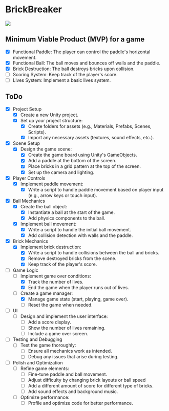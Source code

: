 # BrickBreaker

![](https://geps.dev/progress/60)

## Minimum Viable Product (MVP) for a game

- [X] Functional Paddle: The player can control the paddle's horizontal movement.
- [X] Functional Ball: The ball moves and bounces off walls and the paddle.
- [X] Brick Destruction: The ball destroys bricks upon collision.
- [ ] Scoring System: Keep track of the player's score.
- [ ] Lives System: Implement a basic lives system.

## ToDo

- [X] Project Setup
  - [X] Create a new Unity project.
  - [X] Set up your project structure:
    - [X] Create folders for assets (e.g., Materials, Prefabs, Scenes, Scripts).
    - [X] Import any necessary assets (textures, sound effects, etc.).
- [X] Scene Setup
  - [X] Design the game scene:
    - [X] Create the game board using Unity's GameObjects.
    - [X] Add a paddle at the bottom of the screen.
    - [X] Place bricks in a grid pattern at the top of the screen.
    - [X] Set up the camera and lighting.
- [X] Player Controls
  - [X] Implement paddle movement:
    - [X] Write a script to handle paddle movement based on player input (e.g., arrow keys or touch input).
- [X] Ball Mechanics
  - [X] Create the ball object:
    - [X] Instantiate a ball at the start of the game.
    - [X] Add physics components to the ball.
  - [X] Implement ball movement:
    - [X] Write a script to handle the initial ball movement.
    - [X] Add collision detection with walls and the paddle.
- [X] Brick Mechanics
  - [X] Implement brick destruction:
    - [X] Write a script to handle collisions between the ball and bricks.
    - [X] Remove destroyed bricks from the scene.
    - [X] Keep track of the player's score.
- [ ] Game Logic
  - [ ] Implement game over conditions:
    - [X] Track the number of lives.
    - [X] End the game when the player runs out of lives.
  - [ ] Create a game manager:
    - [X] Manage game state (start, playing, game over).
    - [ ] Reset the game when needed.
- [ ] UI
  - [ ] Design and implement the user interface:
    - [ ] Add a score display.
    - [ ] Show the number of lives remaining.
    - [ ] Include a game over screen.
- [ ] Testing and Debugging
  - [ ] Test the game thoroughly:
    - [ ] Ensure all mechanics work as intended.
    - [ ] Debug any issues that arise during testing.
- [ ] Polish and Optimization
  - [ ] Refine game elements:
    - [ ] Fine-tune paddle and ball movement.
    - [ ] Adjust difficulty by changing brick layouts or ball speed
    - [ ] Add a different amount of score for different type of bricks.
    - [ ] Add sound effects and background music.
  - [ ] Optimize performance:
    - [ ] Profile and optimize code for better performance.
